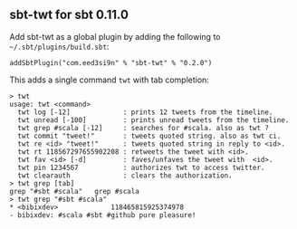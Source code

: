 ## sbt-twt for sbt 0.11.0
Add sbt-twt as a global plugin by adding the following to `~/.sbt/plugins/build.sbt`:

    addSbtPlugin("com.eed3si9n" % "sbt-twt" % "0.2.0")

This adds a single command `twt` with tab completion:

    > twt
    usage: twt <command>
      twt log [-12]             : prints 12 tweets from the timeline.
      twt unread [-100]         : prints unread tweets from the timeline.
      twt grep #scala [-12]     : searches for #scala. also as twt ?
      twt commit "tweet!"       : tweets quoted string. also as twt ci.
      twt re <id> "tweet!"      : tweets quoted string in reply to <id>.
      twt rt 118567297655902208 : retweets the tweet with <id>.
      twt fav <id> [-d]         : faves/unfaves the tweet with  <id>.
      twt pin 1234567           : authorizes twt to access twitter.
      twt clearauth             : clears the authorization.
    > twt grep [tab]
    grep "#sbt #scala"   grep #scala
    > twt grep "#sbt #scala"
    * <bibixdev>             118465815925374978
    - bibixdev: #scala #sbt #github pure pleasure!
